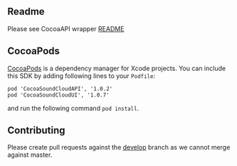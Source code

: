 ## Readme
Please see CocoaAPI wrapper [README](https://github.com/soundcloud/CocoaSoundCloudAPI/blob/master/README.md)

## CocoaPods
[CocoaPods](http://cocoapods.org/) is a dependency manager for Xcode projects.
You can include this SDK by adding following lines to your `Podfile`:

```
pod 'CocoaSoundCloudAPI', '1.0.2'
pod 'CocoaSoundCloudUI', '1.0.7'
```

and run the following command `pod install`.

## Contributing

Please create pull requests against the [develop](https://github.com/soundcloud/CocoaSoundCloudUI/tree/develop) branch as we cannot merge against master.
